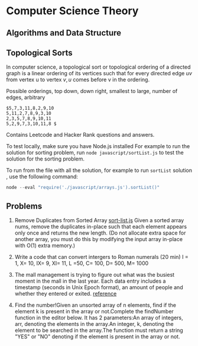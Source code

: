 # Computer Science Theory
## Algorithms and Data Structure 

## Topological Sorts

In computer science, a topological sort or topological ordering of a directed graph is a linear ordering of its vertices such that for every directed edge $uv$  from vertex u to vertex $v, u$ comes before v in the ordering.

Possible orderings, top down, down right, smallest to large, number of edges, arbitrary 

```
$5,7,3,11,8,2,9,10  
5,11,2,7,8,9,3,10  
2,3,5,7,8,9,10,11 
5,2,9,7,3,10,11,8 $
```

Contains Leetcode and Hacker Rank questions and answers. 

To test locally, make sure you have Node.js installed 
For example to run the solution for sorting problem, run `node javascript/sortList.js` to test the solution for the sorting problem.

To run from the file with all the solution, for example to run `sortList` solution , use the following command:

```javascript 
node --eval "require('./javascript/arrays.js').sortList()"
```

## Problems 

1. Remove Duplicates from Sorted Array [sort-list.js](/javascript/sort-list.js)
  Given a sorted array nums, remove the duplicates in-place such that each element appears only once and returns the new length. (Do not    allocate extra space for another array, you must do this by modifying the input array in-place with O(1) extra memory.)


2. Write a code that can convert intergers to Roman numerals (20 min)
  I = 1, X= 10, IX= 9, XI= 11, L =50, C= 100, D= 500, M= 1000 

3. The mall management is trying to figure out what was the busiest moment in the mall in the last year. Each data entry includes a timestamp (seconds in Unix Epoch format), an amount of people and whether they entered or exited. [reference](https://www.pramp.com/challenge/2WBx3Axln1t7JQ2jQq96)

4. Find the number!Given an unsorted array of n elements, find if the element k is present in the array or not.Complete the findNumber function in the editor below. It has 2 parameters:An array of integers, arr, denoting the elements in the array.An integer, k, denoting the element to be searched in the array.The function must return a string "YES" or "NO" denoting if the element is present in the array or not.
